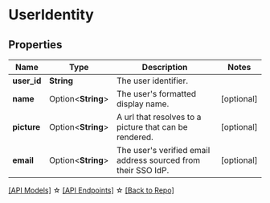 # UserIdentity

## Properties

Name | Type | Description | Notes
------------ | ------------- | ------------- | -------------
**user_id** | **String** | The user identifier. | 
**name** | Option<**String**> | The user's formatted display name. | [optional]
**picture** | Option<**String**> | A url that resolves to a picture that can be rendered. | [optional]
**email** | Option<**String**> | The user's verified email address sourced from their SSO IdP. | [optional]

[[API Models]](./README.md#documentation-for-models) ☆ [[API Endpoints]](./README.md#documentation-for-api-endpoints) ☆ [[Back to Repo]](../README.md)


